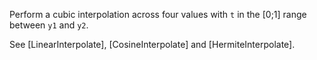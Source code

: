 Perform a cubic interpolation across four values with `t` in the [0;1] range between `y1` and `y2`.

See [LinearInterpolate], [CosineInterpolate] and [HermiteInterpolate].